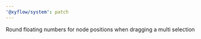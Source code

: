 ```yaml
---
'@xyflow/system': patch
---
```


Round floating numbers for node positions when dragging a multi selection
